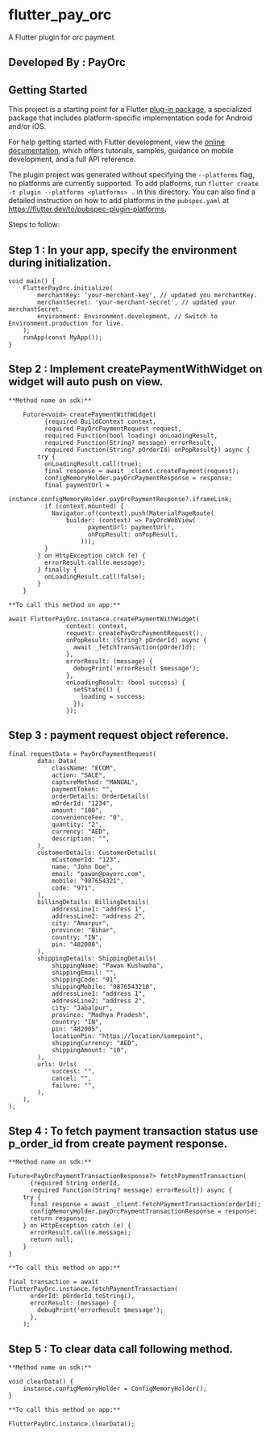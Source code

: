 # flutter_pay_orc

A Flutter plugin for orc payment.

## Developed By : PayOrc

## Getting Started

This project is a starting point for a Flutter
[plug-in package](https://flutter.dev/to/develop-plugins),
a specialized package that includes platform-specific implementation code for
Android and/or iOS.

For help getting started with Flutter development, view the
[online documentation](https://docs.flutter.dev), which offers tutorials,
samples, guidance on mobile development, and a full API reference.

The plugin project was generated without specifying the `--platforms` flag, no platforms are
currently supported.
To add platforms, run `flutter create -t plugin --platforms <platforms> .` in this directory.
You can also find a detailed instruction on how to add platforms in the `pubspec.yaml`
at https://flutter.dev/to/pubspec-plugin-platforms.

Steps to follow:

## Step 1 : In your app, specify the environment during initialization.

    void main() {        
        FlutterPayOrc.initialize(
            merchantKey: 'your-merchant-key', // updated you merchantKey.
            merchantSecret: 'your-merchant-secret', // updated your merchantSecret.
            environment: Environment.development, // Switch to Environment.production for live.
        );    
        runApp(const MyApp());
    }

## Step 2 : Implement createPaymentWithWidget on widget will auto push on view.

    **Method name on sdk:**

        Future<void> createPaymentWithWidget(
              {required BuildContext context,
              required PayOrcPaymentRequest request,
              required Function(bool loading) onLoadingResult,
              required Function(String? message) errorResult,
              required Function(String? pOrderId) onPopResult}) async {
            try {
              onLoadingResult.call(true);
              final response = await _client.createPayment(request);
              configMemoryHolder.payOrcPaymentResponse = response;
              final paymentUrl =
                  instance.configMemoryHolder.payOrcPaymentResponse?.iframeLink;
              if (context.mounted) {
                Navigator.of(context).push(MaterialPageRoute(
                    builder: (context) => PayOrcWebView(
                          paymentUrl: paymentUrl!,
                          onPopResult: onPopResult,
                        )));
              }
            } on HttpException catch (e) {
              errorResult.call(e.message);
            } finally {
              onLoadingResult.call(false);
            }
        }

    **To call this method on app:**

    await FlutterPayOrc.instance.createPaymentWithWidget(
                    context: context,
                    request: createPayOrcPaymentRequest(),
                    onPopResult: (String? pOrderId) async {
                      await _fetchTransaction(pOrderId);
                    },
                    errorResult: (message) {
                      debugPrint('errorResult $message');
                    },
                    onLoadingResult: (bool success) {
                      setState(() {
                        loading = success;
                      });
                    });

## Step 3 : payment request object reference.

    final requestData = PayOrcPaymentRequest(
            data: Data(
                className: "ECOM",
                action: "SALE",
                captureMethod: "MANUAL",
                paymentToken: "",
                orderDetails: OrderDetails(
                mOrderId: "1234",
                amount: "100",
                convenienceFee: "0",
                quantity: "2",
                currency: "AED",
                description: "",
            ),
            customerDetails: CustomerDetails(
                mCustomerId: "123",
                name: "John Doe",
                email: "pawan@payorc.com",
                mobile: "987654321",
                code: "971",
            ),
            billingDetails: BillingDetails(
                addressLine1: "address 1",
                addressLine2: "address 2",
                city: "Amarpur",
                province: "Bihar",
                country: "IN",
                pin: "482008",
            ),
            shippingDetails: ShippingDetails(
                shippingName: "Pawan Kushwaha",
                shippingEmail: "",
                shippingCode: "91",
                shippingMobile: "9876543210",
                addressLine1: "address 1",
                addressLine2: "address 2",
                city: "Jabalpur",
                province: "Madhya Pradesh",
                country: "IN",
                pin: "482005",
                locationPin: "https://location/somepoint",
                shippingCurrency: "AED",
                shippingAmount: "10",
            ),
            urls: Urls(
                success: "",
                cancel: "",
                failure: "",
            ),
        ),
    );

## Step 4 : To fetch payment transaction status use p_order_id from create payment response.

    **Method name on sdk:**

    Future<PayOrcPaymentTransactionResponse?> fetchPaymentTransaction(
          {required String orderId,
          required Function(String? message) errorResult}) async {
        try {
          final response = await _client.fetchPaymentTransaction(orderId);
          configMemoryHolder.payOrcPaymentTransactionResponse = response;
          return response;
        } on HttpException catch (e) {
          errorResult.call(e.message);
          return null;
        }
    }

    **To call this method on app:**

    final transaction = await FlutterPayOrc.instance.fetchPaymentTransaction(
          orderId: pOrderId.toString(),
          errorResult: (message) {
            debugPrint('errorResult $message');
          },
        );

## Step 5 : To clear data call following method.

    **Method name on sdk:**
    
    void clearData() {
        instance.configMemoryHolder = ConfigMemoryHolder();
    }
    
    **To call this method on app:**
    
    FlutterPayOrc.instance.clearData();
